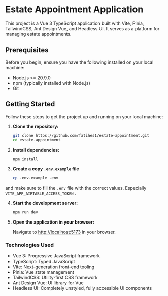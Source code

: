 # Estate Appointment Application

This project is a Vue 3 TypeScript application built with Vite, Pinia, TailwindCSS, Ant Design Vue, and Headless UI. It serves as a platform for managing estate appointments.

## Prerequisites

Before you begin, ensure you have the following installed on your local machine:

- Node.js >= 20.9.0
- npm (typically installed with Node.js)
- Git

## Getting Started

Follow these steps to get the project up and running on your local machine:

1. **Clone the repository:**

   ```bash
   git clone https://github.com/fatihes1/estate-appointment.git
   cd estate-appointment
    ```
   
2. **Install dependencies:**

    ```bash
    npm install
    ```
   
3. **Create a copy `.env.example` file**

    ```bash
    cp .env.example .env
    ```
and make sure to fill the `.env` file with the correct values. Especially `VITE_APP_AIRTABLE_ACCESS_TOKEN` .

4. **Start the development server:**

    ```bash
    npm run dev
    ```
   
5. **Open the application in your browser:**

    Navigate to [http://localhost:5173](http://localhost:5173) in your browser.

### Technologies Used

- Vue 3: Progressive JavaScript framework
- TypeScript: Typed JavaScript
- Vite: Next-generation front-end tooling
- Pinia: Vue state management
- TailwindCSS: Utility-first CSS framework
- Ant Design Vue: UI library for Vue
- Headless UI: Completely unstyled, fully accessible UI components